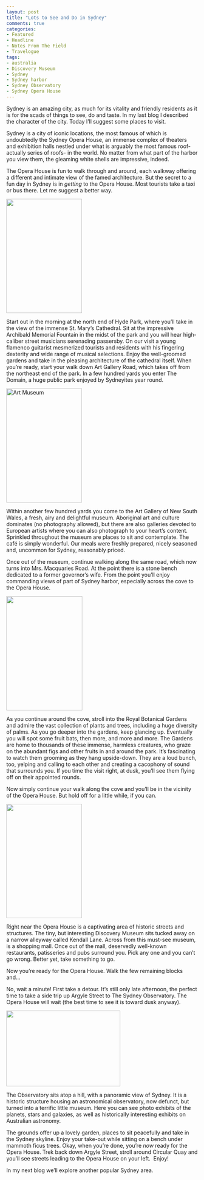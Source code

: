```yaml
---
layout: post
title: "Lots to See and Do in Sydney"
comments: true
categories:
- Featured
- Headline
- Notes From The Field
- Travelogue
tags:
- australia
- Discovery Museum
- Sydney
- Sydney harbor
- Sydney Observatory
- Sydney Opera House
---
```

Sydney is an amazing city, as much for its vitality and friendly residents as it is for the scads of things to see, do and taste. In my last blog I described the character of the city. Today I’ll suggest some places to visit.

Sydney is a city of iconic locations, the most famous of which is undoubtedly the Sydney Opera House, an immense complex of theaters and exhibition halls nestled under what is arguably the most famous roof- actually series of roofs- in the world. No matter from what part of the harbor you view them, the gleaming white shells are impressive, indeed.

The Opera House is fun to walk through and around, each walkway offering a different and intimate view of the famed architecture. But the secret to a fun day in Sydney is in <em>getting</em> to the Opera House. Most tourists take a taxi or bus there. Let me suggest a better way.

<a href="http://blog.lesterpickerphoto.com/wp-content/uploads/2010/10/Sydney-2302010-10-26.jpg"><img class="size-medium wp-image-666" title="Sydney 2302010-10-26" src="http://blog.lesterpickerphoto.com/wp-content/uploads/2010/10/Sydney-2302010-10-26-199x300.jpg" alt="" width="199" height="300" /></a>

Start out in the morning at the north end of Hyde Park, where you’ll take in the view of the immense St. Mary’s Cathedral. Sit at the impressive Archibald Memorial Fountain in the midst of the park and you will hear high-caliber street musicians serenading passersby. On our visit a young flamenco guitarist mesmerized tourists and residents with his fingering dexterity and wide range of musical selections. Enjoy the well-groomed gardens and take in the pleasing architecture of the cathedral itself. When you’re ready, start your walk down Art Gallery Road, which takes off from the northeast end of the park. In a few hundred yards you enter The Domain, a huge public park enjoyed by Sydneyites year round.

<a href="http://blog.lesterpickerphoto.com/wp-content/uploads/2010/10/Sydney-2352010-10-26.jpg"><img class="aligncenter size-medium wp-image-667" title="Sydney 2352010-10-26" src="http://blog.lesterpickerphoto.com/wp-content/uploads/2010/10/Sydney-2352010-10-26-199x300.jpg" alt="Art Museum" width="199" height="300" /></a>

Within another few hundred yards you come to the Art Gallery of New South Wales, a fresh, airy and delightful museum. Aboriginal art and culture dominates (no photography allowed), but there are also galleries devoted to European artists where you can also photograph to your heart’s content. Sprinkled throughout the museum are places to sit and contemplate. The café is simply wonderful. Our meals were freshly prepared, nicely seasoned and, uncommon for Sydney, reasonably priced.

Once out of the museum, continue walking along the same road, which now turns into Mrs. Macquaries Road. At the point there is a stone bench dedicated to a former governor’s wife. From the point you’ll enjoy commanding views of part of Sydney harbor, especially across the cove to the Opera House.

<a href="http://blog.lesterpickerphoto.com/wp-content/uploads/2010/10/Sydney-1542010-10-26.jpg"><img class="size-medium wp-image-668" title="Sydney 1542010-10-26" src="http://blog.lesterpickerphoto.com/wp-content/uploads/2010/10/Sydney-1542010-10-26-200x300.jpg" alt="" width="200" height="300" /></a>

As you continue around the cove, stroll into the Royal Botanical Gardens and admire the vast collection of plants and trees, including a huge diversity of palms. As you go deeper into the gardens, keep glancing up. Eventually you will spot some fruit bats, then more, and more and more. The Gardens are home to thousands of these immense, harmless creatures, who graze on the abundant figs and other fruits in and around the park. It’s fascinating to watch them grooming as they hang upside-down. They are a loud bunch, too, yelping and calling to each other and creating a cacophony of sound that surrounds you. If you time the visit right, at dusk, you’ll see them flying off on their appointed rounds.

Now simply continue your walk along the cove and you’ll be in the vicinity of the Opera House. But hold off for a little while, if you can.

<a href="http://blog.lesterpickerphoto.com/wp-content/uploads/2010/10/Sydney-932010-10-25.jpg"><img class="size-medium wp-image-669" title="Sydney 932010-10-25" src="http://blog.lesterpickerphoto.com/wp-content/uploads/2010/10/Sydney-932010-10-25-199x300.jpg" alt="" width="199" height="300" /></a>

Right near the Opera House is a captivating area of historic streets and structures. The tiny, but interesting Discovery Museum sits tucked away on a narrow alleyway called Kendall Lane. Across from this must-see museum, is a shopping mall. Once out of the mall, deservedly well-known restaurants, patisseries and pubs surround you. Pick any one and you can’t go wrong. Better yet, take something to go.

Now you’re ready for the Opera House. Walk the few remaining blocks and…

No, wait a minute! First take a detour. It’s still only late afternoon, the perfect time to take a side trip up Argyle Street to The Sydney Observatory. The Opera House will wait (the best time to see it is toward dusk anyway).

<a href="http://blog.lesterpickerphoto.com/wp-content/uploads/2010/10/Sydney-1532010-10-25.jpg"><img class="size-medium wp-image-670" title="Sydney 1532010-10-25" src="http://blog.lesterpickerphoto.com/wp-content/uploads/2010/10/Sydney-1532010-10-25-300x199.jpg" alt="" width="300" height="199" /></a>

The Observatory sits atop a hill, with a panoramic view of Sydney. It is a historic structure housing an astronomical observatory, now defunct, but turned into a terrific little museum. Here you can see photo exhibits of the planets, stars and galaxies, as well as historically interesting exhibits on Australian astronomy.

The grounds offer up a lovely garden, places to sit peacefully and take in the Sydney skyline. Enjoy your take-out while sitting on a bench under mammoth ficus trees. Okay, when you’re done, you’re <em>now</em> ready for the Opera House. Trek back down Argyle Street, stroll around Circular Quay and you’ll see streets leading to the Opera House on your left.  Enjoy!

In my next blog we’ll explore another popular Sydney area.
